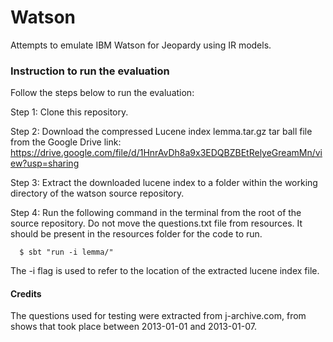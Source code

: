 # Watson
Attempts to emulate IBM Watson for Jeopardy using IR models.

### Instruction to run the evaluation

Follow the steps below to run the evaluation:

Step 1: Clone this repository.

Step 2: Download the compressed Lucene index lemma.tar.gz tar ball file from the Google Drive link: https://drive.google.com/file/d/1HnrAvDh8a9x3EDQBZBEtRelyeGreamMn/view?usp=sharing

Step 3: Extract the downloaded lucene index to a folder within the working directory of the watson source repository.

Step 4: Run the following command in the terminal from the root of the source repository. Do not move the questions.txt file from resources. It should be present in the resources folder for the code to run.
```
  $ sbt "run -i lemma/"
```

The -i flag is used to refer to the location of the extracted lucene index file.

#### Credits
The questions used for testing were extracted from j-archive.com, from shows that took place between 2013-01-01 and 2013-01-07.
